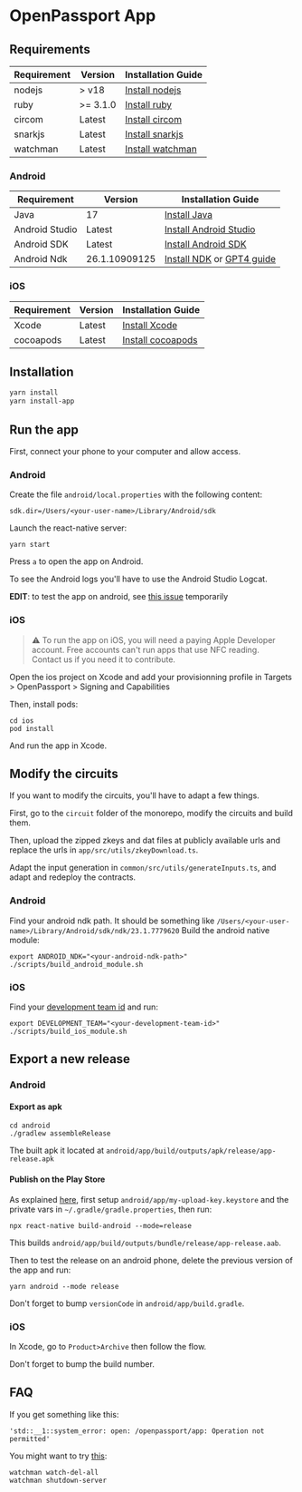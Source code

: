 # OpenPassport App

## Requirements

| Requirement | Version  | Installation Guide                                                       |
| ----------- | -------- | ------------------------------------------------------------------------ |
| nodejs      | > v18    | [Install nodejs](https://nodejs.org/)                                    |
| ruby        | >= 3.1.0 | [Install ruby](https://www.ruby-lang.org/en/documentation/installation/) |
| circom      | Latest   | [Install circom](https://docs.circom.io/)                                |
| snarkjs     | Latest   | [Install snarkjs](https://github.com/iden3/snarkjs)                      |
| watchman    | Latest   | [Install watchman](https://facebook.github.io/watchman/)                 |

### Android

| Requirement    | Version       | Installation Guide                                                                                                                  |
| -------------- | ------------- | ----------------------------------------------------------------------------------------------------------------------------------- |
| Java           | 17            | [Install Java](https://www.oracle.com/java/technologies/javase-jdk17-downloads.html)                                                |
| Android Studio | Latest        | [Install Android Studio](https://developer.android.com/studio)                                                                      |
| Android SDK    | Latest        | [Install Android SDK](https://developer.android.com/studio#downloads)                                                               |
| Android Ndk    | 26.1.10909125 | [Install NDK](https://developer.android.com/studio) or [GPT4 guide](https://chatgpt.com/share/a6e2544b-d32a-4554-a452-402511d03ffc) |

### iOS

| Requirement | Version | Installation Guide                                  |
| ----------- | ------- | --------------------------------------------------- |
| Xcode       | Latest  | [Install Xcode](https://developer.apple.com/xcode/) |
| cocoapods   | Latest  | [Install cocoapods](https://cocoapods.org/)         |

## Installation

```bash
yarn install
yarn install-app
```

## Run the app

First, connect your phone to your computer and allow access.

### Android

Create the file `android/local.properties` with the following content:

```
sdk.dir=/Users/<your-user-name>/Library/Android/sdk
```

Launch the react-native server:

```
yarn start
```

Press `a` to open the app on Android.

To see the Android logs you'll have to use the Android Studio Logcat.

**EDIT**: to test the app on android, see [this issue](https://github.com/zk-passport/openpassport/issues/191) temporarily

### iOS

> :warning: To run the app on iOS, you will need a paying Apple Developer account. Free accounts can't run apps that use NFC reading.<br/>
> Contact us if you need it to contribute.

Open the ios project on Xcode and add your provisionning profile in Targets > OpenPassport > Signing and Capabilities

Then, install pods:

```
cd ios
pod install
```

And run the app in Xcode.

## Modify the circuits

If you want to modify the circuits, you'll have to adapt a few things.

First, go to the `circuit` folder of the monorepo, modify the circuits and build them.

Then, upload the zipped zkeys and dat files at publicly available urls and replace the urls in `app/src/utils/zkeyDownload.ts`.

Adapt the input generation in `common/src/utils/generateInputs.ts`, and adapt and redeploy the contracts.

### Android

Find your android ndk path. It should be something like `/Users/<your-user-name>/Library/Android/sdk/ndk/23.1.7779620`
Build the android native module:

```
export ANDROID_NDK="<your-android-ndk-path>"
./scripts/build_android_module.sh
```

### iOS

Find your [development team id](https://chat.openai.com/share/9d52c37f-d9da-4a62-acb9-9e4ee8179f95) and run:

```
export DEVELOPMENT_TEAM="<your-development-team-id>"
./scripts/build_ios_module.sh
```

## Export a new release

### Android

#### Export as apk

```
cd android
./gradlew assembleRelease
```

The built apk it located at `android/app/build/outputs/apk/release/app-release.apk`

#### Publish on the Play Store

As explained [here](https://reactnative.dev/docs/signed-apk-android), first setup `android/app/my-upload-key.keystore` and the private vars in `~/.gradle/gradle.properties`, then run:

```
npx react-native build-android --mode=release
```

This builds `android/app/build/outputs/bundle/release/app-release.aab`.

Then to test the release on an android phone, delete the previous version of the app and run:

```
yarn android --mode release
```

Don't forget to bump `versionCode` in `android/app/build.gradle`.

### iOS

In Xcode, go to `Product>Archive` then follow the flow.

Don't forget to bump the build number.

## FAQ

If you get something like this:

```
'std::__1::system_error: open: /openpassport/app: Operation not permitted'
```

You might want to try [this](https://stackoverflow.com/questions/49443341/watchman-crawl-failed-retrying-once-with-node-crawler):

```
watchman watch-del-all
watchman shutdown-server
```
